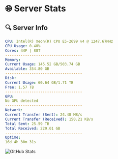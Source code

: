 # 🌐 Server Stats
## 🔍 Server Info
```yaml
CPU: Intel(R) Xeon(R) CPU E5-2699 v4 @ 1247.67MHz
CPU Usage: 0.40%
Cores: 44P | 88T
-----------------------------------
Memory:
Current Usage: 145.52 GB/503.74 GB
Available: 354.80 GB
-----------------------------------
Disk:
Current Usage: 60.64 GB/1.71 TB
Free: 1.57 TB
-----------------------------------
GPU:
No GPU detected
-----------------------------------
Network:
Current Transfer (Sent): 24.40 MB/s
Current Transfer (Received): 150.21 KB/s
Total Sent: 25.59 TB
Total Received: 229.01 GB
-----------------------------------
Uptime:
16d 4h 30m 31s
```
![GitHub Stats](https://img.shields.io/badge/Updated-2025-03-24_01:53:20-blue)